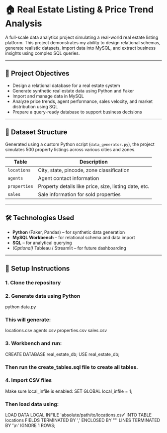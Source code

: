 # 🏠 Real Estate Listing & Price Trend Analysis

A full-scale data analytics project simulating a real-world real estate listing platform. This project demonstrates my ability to design relational schemas, generate realistic datasets, import data into MySQL, and extract business insights using complex SQL queries.

---

## 📌 Project Objectives

- Design a relational database for a real estate system
- Generate synthetic real estate data using Python and Faker
- Import and manage data in MySQL
- Analyze price trends, agent performance, sales velocity, and market distribution using SQL
- Prepare a query-ready database to support business decisions

---

## 📁 Dataset Structure

Generated using a custom Python script (`data_generator.py`), the project simulates 500 property listings across various cities and zones.

| Table       | Description                                   |
|-------------|-----------------------------------------------|
| `locations` | City, state, pincode, zone classification     |
| `agents`    | Agent contact information                     |
| `properties`| Property details like price, size, listing date, etc. |
| `sales`     | Sale information for sold properties          |

---

## 🛠️ Technologies Used

- **Python** (Faker, Pandas) – for synthetic data generation
- **MySQL Workbench** – for relational schema and data import
- **SQL** – for analytical querying
- *(Optional)* Tableau / Streamlit – for future dashboarding

---

## 🔧 Setup Instructions

### 1. Clone the repository

### 2. Generate data using Python
python data.py
### This will generate:
locations.csv
agents.csv
properties.csv
sales.csv

### 3. Workbench and run:
CREATE DATABASE real_estate_db;
USE real_estate_db;

### Then run the create_tables.sql file to create all tables.
### 4. Import CSV files
Make sure local_infile is enabled:
SET GLOBAL local_infile = 1;

### Then load data using:
LOAD DATA LOCAL INFILE 'absolute/path/to/locations.csv'
INTO TABLE locations
FIELDS TERMINATED BY ',' ENCLOSED BY '"' LINES TERMINATED BY '\n' IGNORE 1 ROWS;
